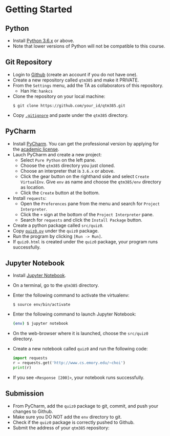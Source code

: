 Getting Started
=====

## Python

* Install [Python 3.6.x](https://www.python.org/downloads/) or above.
* Note that lower versions of Python will not be compatible to this course.


## Git Repository

* Login to [Github](https://github.com) (create an account if you do not have one). 
* Create a new repository called `qtm385` and make it PRIVATE.
* From the `Settings` menu, add the TA as collaborators of this repository.
  * Han He: `hankcs`
* Clone the repository on your local machine:
  ```
  $ git clone https://github.com/your_id/qtm385.git
  ```
* Copy [`.gitignore`](.gitignore) and paste under the `qtm385` directory.


## PyCharm

* Install [PyCharm](https://www.jetbrains.com/pycharm/download/). You can get the professional version by applying for the [academic license](https://www.jetbrains.com/student/).
* Lauch PyCharm and create a new project:
   * Select `Pure Python` on the left pane.
   * Choose the `qtm385` directory you just cloned.
   * Choose an interpreter that is `3.6.x` or above.
   * Click the gear button on the righthand side and select `Create VirtualEnv`. Give `env` as name and choose the `qtm385/env` directory as location.
   * Click the `Create` button at the bottom.
* Install `requests`:
  * Open the `Preferences` pane from the menu and search for `Project Interpreter`.
  * Click the `+` sign at the bottom of the `Project Interpreter` pane.
  * Search for `requests` and click the `Install Package` button.
* Create a python package called `src/quiz0`.
* Copy [`quiz0.py`](src/quiz0.py) under the `quiz0` package.
* Run the program by clicking `[Run -> Run]`.
* If `quiz0.html` is created under the `quiz0` package, your program runs successfully.


## Jupyter Notebook

* Install [Jupyter Notebook](http://jupyter.readthedocs.io/en/latest/install.html).
* On a terminal, go to the `qtm385` directory.
* Enter the following command to activate the virtualenv:

   ```
   $ source env/bin/activate
   ```

* Enter the following command to launch Jupyter Notebook:

   ```bash
   (env) $ jupyter notebook
   ```

* On the web-browser where it is launched, choose the `src/quiz0` directory.
* Create a new notebook called `quiz0` and run the following code:
  ```python
  import requests
  r = requests.get('http://www.cs.emory.edu/~choi')
  print(r)
   ```
* If you see `<Response [200]>`, your notebook runs successfully.


## Submission

* From PyCharm, add the `quiz0` package to git, commit, and push your changes to Github.
* Make sure you DO NOT add the `env` directory to git.
* Check if the `quiz0` package is correctly pushed to Github.
* Submit the address of your `qtm385` repository: 